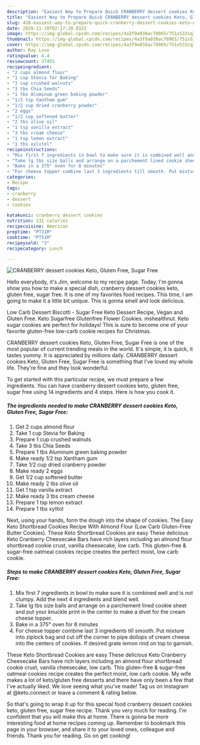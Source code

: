 ```yaml
---
description: "Easiest Way to Prepare Quick CRANBERRY dessert cookies Keto, Gluten Free, Sugar Free"
title: "Easiest Way to Prepare Quick CRANBERRY dessert cookies Keto, Gluten Free, Sugar Free"
slug: 428-easiest-way-to-prepare-quick-cranberry-dessert-cookies-keto-gluten-free-sugar-free
date: 2020-11-10T02:17:20.032Z
image: https://img-global.cpcdn.com/recipes/4a3f9a038ac78965/751x532cq70/cranberry-dessert-cookies-keto-gluten-free-sugar-free-recipe-main-photo.jpg
thumbnail: https://img-global.cpcdn.com/recipes/4a3f9a038ac78965/751x532cq70/cranberry-dessert-cookies-keto-gluten-free-sugar-free-recipe-main-photo.jpg
cover: https://img-global.cpcdn.com/recipes/4a3f9a038ac78965/751x532cq70/cranberry-dessert-cookies-keto-gluten-free-sugar-free-recipe-main-photo.jpg
author: Ray Love
ratingvalue: 4.4
reviewcount: 37455
recipeingredient:
- "2 cups almond flour"
- "1 cup Stevia for Baking"
- "1 cup crushed walnuts"
- "3 tbs Chia Seeds"
- "1 tbs Aluminum green baking powder"
- "1/2 tsp Xantham gum"
- "1/2 cup dried cranberry powder"
- "2 eggs"
- "1/2 cup softened butter"
- "2 tbs olive oil"
- "1 tsp vanilla extract"
- "3 tbs cream cheese"
- "1 tsp lemon extract"
- "1 tbs xylitol"
recipeinstructions:
- "Mix first 7 ingredients in bowl to make sure it is combined well and is not clumpy. Add the next 4 ingredients and blend well."
- "Take lg tbs size balls and arrange on a parchement lined cookie sheet and put your knuckle print in the center to make a divet for the cream cheese topper."
- "Bake in a 375° oven for 8 minutes"
- "For cheese topper combine last 3 ingredients till smooth. Put mixture into ziplock bag and cut off the corner to pipe dollops of cream cheese into the centers of cookies. If desired grate lemon rind on top to garnish."
categories:
- Recipe
tags:
- cranberry
- dessert
- cookies

katakunci: cranberry dessert cookies 
nutrition: 131 calories
recipecuisine: American
preptime: "PT31M"
cooktime: "PT51M"
recipeyield: "3"
recipecategory: Lunch

---
```



![CRANBERRY dessert cookies Keto, Gluten Free, Sugar Free](https://img-global.cpcdn.com/recipes/4a3f9a038ac78965/751x532cq70/cranberry-dessert-cookies-keto-gluten-free-sugar-free-recipe-main-photo.jpg)

Hello everybody, it's Jim, welcome to my recipe page. Today, I'm gonna show you how to make a special dish, cranberry dessert cookies keto, gluten free, sugar free. It is one of my favorites food recipes. This time, I am going to make it a little bit unique. This is gonna smell and look delicious.

Low Carb Dessert Biscotti - Sugar Free Keto Dessert Recipe, Vegan and Gluten Free. Keto Sugarfree Glutenfree Flower Cookies. mshealthnut. Keto sugar cookies are perfect for holidays! This is sure to become one of your favorite gluten-free low-carb cookie recipes for Christmas.

CRANBERRY dessert cookies Keto, Gluten Free, Sugar Free is one of the most popular of current trending meals in the world. It's simple, it is quick, it tastes yummy. It is appreciated by millions daily. CRANBERRY dessert cookies Keto, Gluten Free, Sugar Free is something that I've loved my whole life. They're fine and they look wonderful.


To get started with this particular recipe, we must prepare a few ingredients. You can have cranberry dessert cookies keto, gluten free, sugar free using 14 ingredients and 4 steps. Here is how you cook it.

<!--inarticleads1-->

##### The ingredients needed to make CRANBERRY dessert cookies Keto, Gluten Free, Sugar Free:

1. Get 2 cups almond flour
1. Take 1 cup Stevia for Baking
1. Prepare 1 cup crushed walnuts
1. Take 3 tbs Chia Seeds
1. Prepare 1 tbs Aluminum green baking powder
1. Make ready 1/2 tsp Xantham gum
1. Take 1/2 cup dried cranberry powder
1. Make ready 2 eggs
1. Get 1/2 cup softened butter
1. Make ready 2 tbs olive oil
1. Get 1 tsp vanilla extract
1. Make ready 3 tbs cream cheese
1. Prepare 1 tsp lemon extract
1. Prepare 1 tbs xylitol


Next, using your hands, form the dough into the shape of cookies. The Easy Keto Shortbread Cookies Recipe With Almond Flour (Low Carb Gluten-Free Butter Cookies). These Keto Shortbread Cookies are easy These delicious Keto Cranberry Cheesecake Bars have rich layers including an almond flour shortbread cookie crust, vanilla cheesecake, low carb. This gluten-free &amp; sugar-free oatmeal cookies recipe creates the perfect moist, low carb cookie. 

<!--inarticleads2-->

##### Steps to make CRANBERRY dessert cookies Keto, Gluten Free, Sugar Free:

1. Mix first 7 ingredients in bowl to make sure it is combined well and is not clumpy. Add the next 4 ingredients and blend well.
1. Take lg tbs size balls and arrange on a parchement lined cookie sheet and put your knuckle print in the center to make a divet for the cream cheese topper.
1. Bake in a 375° oven for 8 minutes
1. For cheese topper combine last 3 ingredients till smooth. Put mixture into ziplock bag and cut off the corner to pipe dollops of cream cheese into the centers of cookies. If desired grate lemon rind on top to garnish.


These Keto Shortbread Cookies are easy These delicious Keto Cranberry Cheesecake Bars have rich layers including an almond flour shortbread cookie crust, vanilla cheesecake, low carb. This gluten-free &amp; sugar-free oatmeal cookies recipe creates the perfect moist, low carb cookie. My wife makes a lot of keto/gluten free desserts and there have only been a few that I&#39;ve actually liked. We love seeing what you&#39;ve made! Tag us on Instagram at @keto.connect or leave a comment &amp; rating below. 

So that's going to wrap it up for this special food cranberry dessert cookies keto, gluten free, sugar free recipe. Thank you very much for reading. I'm confident that you will make this at home. There is gonna be more interesting food at home recipes coming up. Remember to bookmark this page in your browser, and share it to your loved ones, colleague and friends. Thank you for reading. Go on get cooking!
